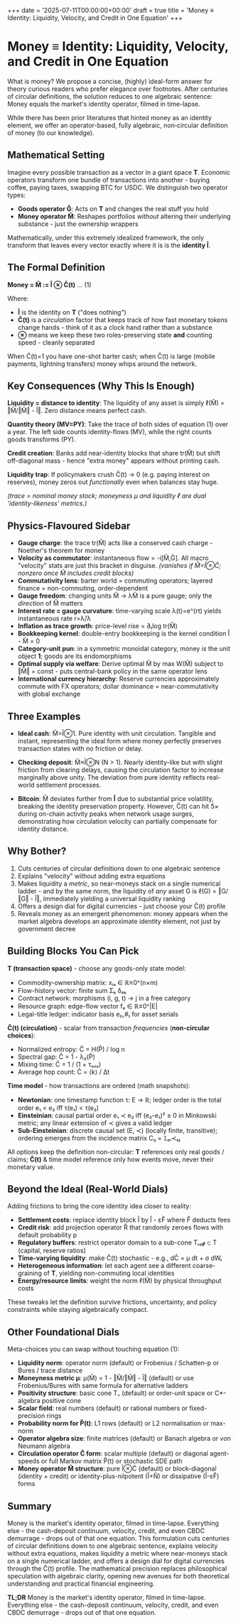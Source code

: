 +++
date = '2025-07-11T00:00:00+00:00'
draft = true
title = 'Money ≡ Identity: Liquidity, Velocity, and Credit in One Equation'
+++

# Money ≡ Identity: Liquidity, Velocity, and Credit in One Equation

What is money? We propose a concise, (highly) ideal-form answer for theory curious readers who prefer elegance over footnotes. After centuries of circular definitions, the solution reduces to one algebraic sentence: Money equals the market's identity operator, filmed in time-lapse.

While there has been prior literatures that hinted money as an identity element, we offer an operator-based, fully algebraic, non‑circular definition of money (to our knowledge).

## Mathematical Setting

Imagine every possible transaction as a vector in a giant space **T**. Economic operators transform one bundle of transactions into another - buying coffee, paying taxes, swapping BTC for USDC. We distinguish two operator types:

- **Goods operator Ĝ**: Acts on **T** and changes the real stuff you hold
- **Money operator M̂**: Reshapes portfolios *without* altering their underlying substance - just the ownership wrappers

Mathematically, under this extremely idealized framework, the only transform that leaves every vector exactly where it is is the **identity Î**.

## The Formal Definition

**Money = M̂ := Î ⊗ Ĉ(t)** ... (1)

Where:
- **Î** is the identity on **T** ("does nothing")
- **Ĉ(t)** is a *circulation* factor that keeps track of how fast monetary tokens change hands - think of it as a clock hand rather than a substance
- **⊗** means we keep these two roles-preserving state **and** counting speed - cleanly separated

When Ĉ(t)=1 you have one-shot barter cash; when Ĉ(t) is large (mobile payments, lightning transfers) money whips around the network.

## Key Consequences (Why This Is Enough)

**Liquidity = distance to identity**: The liquidity of any asset is simply ℓ(M̂) = ‖M̂/‖M̂‖ - Î‖. Zero distance means perfect cash.

**Quantity theory (MV=PY)**: Take the trace of both sides of equation (1) over a year. The left side counts identity-flows (MV), while the right counts goods transforms (PY).

**Credit creation**: Banks add near-identity blocks that share tr(M̂) but shift off-diagonal mass - hence "extra money" appears without printing cash.

**Liquidity trap**: If policymakers crush Ĉ(t) → 0 (e.g. paying interest on reserves), money zeros out *functionally* even when balances stay huge.

*(trace = nominal money stock; moneyness μ and liquidity ℓ are dual 'identity-likeness' metrics.)*

## Physics-Flavoured Sidebar

- **Gauge charge**: the trace tr(M̂) acts like a conserved cash charge - Noether's theorem for money
- **Velocity as commutator**: instantaneous flow = -i[M̂,Ĝ]. All macro "velocity" stats are just this bracket in disguise. *(vanishes if M̂=Î⊗Ĉ; nonzero once M̂ includes credit blocks)*
- **Commutativity lens**: barter world = commuting operators; layered finance = non-commuting, order-dependent
- **Gauge freedom**: changing units M̂ → λM̂ is a pure gauge; only the *direction* of M̂ matters
- **Interest rate = gauge curvature**: time-varying scale λ(t)=e^(rt) yields instantaneous rate r=λ̇/λ
- **Inflation as trace growth**: price-level rise = ∂ₜlog tr(M̂)
- **Bookkeeping kernel**: double-entry bookkeeping is the kernel condition Î - M̂ = 0
- **Category-unit pun**: in a symmetric monoidal category, money *is* the unit object **1**; goods are its endomorphisms
- **Optimal supply via welfare**: Derive optimal M̂ by max W(M̂) subject to ‖M̂‖ = const - puts central-bank policy in the same operator lens
- **International currency hierarchy**: Reserve currencies approximately commute with FX operators; dollar dominance = near-commutativity with global exchange

## Three Examples

- **Ideal cash**: M̂=Î⊗1. Pure identity with unit circulation. Tangible and instant, representing the ideal form where money perfectly preserves transaction states with no friction or delay.

- **Checking deposit**: M̂≈Î⊗N (N > 1). Nearly identity-like but with slight friction from clearing delays, causing the circulation factor to increase marginally above unity. The deviation from pure identity reflects real-world settlement processes.

- **Bitcoin**: M̂ deviates further from **Î** due to substantial price volatility, breaking the identity preservation property. However, Ĉ(t) can hit 5× during on-chain activity peaks when network usage surges, demonstrating how circulation velocity can partially compensate for identity distance.

## Why Bother?

1. Cuts centuries of circular definitions down to one algebraic sentence
2. Explains "velocity" without adding extra equations
3. Makes liquidity a *metric*, so near-moneys stack on a single numerical ladder - and by the same norm, the liquidity of *any* asset G is ℓ(G) = ‖G/‖G‖ - Î‖, immediately yielding a universal liquidity ranking
4. Offers a design dial for digital currencies - just choose your Ĉ(t) profile
5. Reveals money as an emergent phenomenon: money appears when the market algebra develops an approximate identity element, not just by government decree

## Building Blocks You Can Pick

**T (transaction space)** - choose any goods-only state model:
- Commodity-ownership matrix: xᵢₐ ∈ ℝ≥0^(n×m)
- Flow-history vector: finite sum Σₖ δₑₖ
- Contract network: morphisms (i, g, t) → j in a free category
- Resource graph: edge-flow vector fₑ ∈ ℝ≥0^|E|
- Legal-title ledger: indicator basis e₍ᵢ,#₎ for asset serials

**Ĉ(t) (circulation)** - scalar from transaction *frequencies* (**non-circular choices**):
- Normalized entropy: Ĉ = H(P̂) / log n
- Spectral gap: Ĉ = 1 - λ₂(P̂)
- Mixing time: Ĉ = 1 / (1 + τₘᵢₓ)
- Average hop count: Ĉ = ⟨k⟩ / Δt

**Time model** - how transactions are ordered (math snapshots):
- **Newtonian**: one timestamp function τ: E → ℝ; ledger order is the total order e₁ < e₂ iff τ(e₁) < τ(e₂)
- **Einsteinian**: causal partial order e₁ ≺ e₂ iff (e₂-e₁)² ≥ 0 in Minkowski metric; any linear extension of ≺ gives a valid ledger
- **Sub-Einsteinian**: discrete causal set (E, ≺) (locally finite, transitive); ordering emerges from the incidence matrix Cᵢⱼ = 𝟙ₑᵢ≺ₑⱼ

All options keep the definition non-circular: **T** references only real goods / claims; **Ĉ(t)** & time model reference only how events move, never their monetary value.

## Beyond the Ideal (Real-World Dials)

Adding frictions to bring the core identity idea closer to reality: 

- **Settlement costs**: replace identity block Î by Î - εF̂ where F̂ deducts fees
- **Credit risk**: add projection operator R̂ that randomly zeroes flows with default probability p
- **Regulatory buffers**: restrict operator domain to a sub-cone Tᵣₑ𝓰 ⊂ T (capital, reserve ratios)
- **Time-varying liquidity**: make Ĉ(t) stochastic - e.g., dĈ = μ dt + σ dWₜ
- **Heterogeneous information**: let each agent see a different coarse-graining of **T**, yielding non-commuting local identities
- **Energy/resource limits**: weight the norm ℓ(M̂) by physical throughput costs

These tweaks let the definition survive frictions, uncertainty, and policy constraints while staying algebraically compact.

## Other Foundational Dials

Meta-choices you can swap without touching equation (1): 

- **Liquidity norm**: operator norm (default) or Frobenius / Schatten-p or Bures / trace distance
- **Moneyness metric μ**: μ(M̂) = 1 - ‖M̂/‖M̂‖ - Î‖ (default) or use Frobenius/Bures with same formula for alternative ladders
- **Positivity structure**: basic cone T₊ (default) or order-unit space or C*-algebra positive cone
- **Scalar field**: real numbers (default) or rational numbers or fixed-precision rings
- **Probability norm for P̂(t)**: L1 rows (default) or L2 normalisation or max-norm
- **Operator algebra size**: finite matrices (default) or Banach algebra or von Neumann algebra
- **Circulation operator Ĉ form**: scalar multiple (default) or diagonal agent-speeds or full Markov matrix P̂(t) or stochastic SDE path
- **Money operator M̂ structure**: pure Î⊗Ĉ (default) or block-diagonal (identity + credit) or identity-plus-nilpotent (Î+N̂) or dissipative (Î-εF̂) forms

## Summary

Money is the market's identity operator, filmed in time-lapse. Everything else - the cash-deposit continuum, velocity, credit, and even CBDC demurrage - drops out of that one equation. This formulation cuts centuries of circular definitions down to one algebraic sentence, explains velocity without extra equations, makes liquidity a metric where near-moneys stack on a single numerical ladder, and offers a design dial for digital currencies through the Ĉ(t) profile. The mathematical precision replaces philosophical speculation with algebraic clarity, opening new avenues for both theoretical understanding and practical financial engineering.

**TL;DR** Money is the market's identity operator, filmed in time-lapse. Everything else - the cash-deposit continuum, velocity, credit, and even CBDC demurrage - drops out of that one equation.